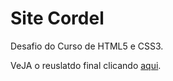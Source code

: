 # Site Cordel

 Desafio do Curso de HTML5 e CSS3.
 
 VeJA o reuslatdo final clicando [aqui](https://janainacustodio.github.io/site-cordel/cordel.html).
